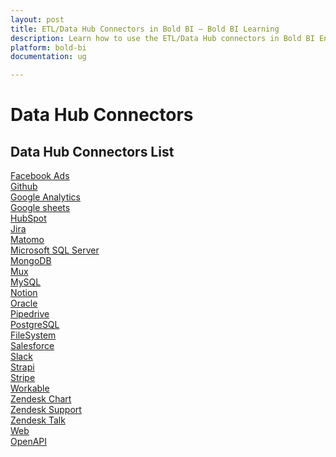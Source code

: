 ```yaml
---
layout: post
title: ETL/Data Hub Connectors in Bold BI – Bold BI Learning
description: Learn how to use the ETL/Data Hub connectors in Bold BI Enterprise Edition. Discover simple steps to integrate data smoothly and make the most of your analytics.
platform: bold-bi
documentation: ug

---
```


# Data Hub Connectors


## Data Hub Connectors List

[Facebook Ads](/working-with-data-sources/working-with-bold-data-hub/data-connectors/facebook-ads/)<br>
[Github](/working-with-data-sources/working-with-bold-data-hub/data-connectors/github/)<br>
[Google Analytics](/working-with-data-sources/working-with-bold-data-hub/data-connectors/google-analytics/)<br>
[Google sheets](/working-with-data-sources/working-with-bold-data-hub/data-connectors/google-sheets/)<br>
[HubSpot](/working-with-data-sources/working-with-bold-data-hub/data-connectors/hubspot/)<br>
[Jira](/working-with-data-sources/working-with-bold-data-hub/data-connectors/jira/)<br>
[Matomo](/working-with-data-sources/working-with-bold-data-hub/data-connectors/matomo/)<br>
[Microsoft SQL Server](/working-with-data-sources/working-with-bold-data-hub/data-connectors/microsoft-sql-server/)<br>
[MongoDB](/working-with-data-sources/working-with-bold-data-hub/data-connectors/mongodb/)<br>
[Mux](/working-with-data-sources/working-with-bold-data-hub/data-connectors/multiplexer/)<br>
[MySQL](/working-with-data-sources/working-with-bold-data-hub/data-connectors/mysql/)<br>
[Notion](/working-with-data-sources/working-with-bold-data-hub/data-connectors/notion/)<br>
[Oracle](/working-with-data-sources/working-with-bold-data-hub/data-connectors/oracle/)<br>
[Pipedrive](/working-with-data-sources/working-with-bold-data-hub/data-connectors/pipedrive/)<br>
[PostgreSQL](/working-with-data-sources/working-with-bold-data-hub/data-connectors/postgresql/)<br>
[FileSystem](/working-with-data-sources/working-with-bold-data-hub/data-connectors/file-system/)<br>
[Salesforce](/working-with-data-sources/working-with-bold-data-hub/data-connectors/salesforce/)<br>
[Slack](/working-with-data-sources/working-with-bold-data-hub/data-connectors/slack/)<br>
[Strapi](/working-with-data-sources/working-with-bold-data-hub/data-connectors/strapi/)<br>
[Stripe](/working-with-data-sources/working-with-bold-data-hub/data-connectors/strip/)<br>
[Workable](/working-with-data-sources/working-with-bold-data-hub/data-connectors/workable/)<br>
[Zendesk Chart](/working-with-data-sources/working-with-bold-data-hub/data-connectors/zendesk-chart/)<br>
[Zendesk Support](/working-with-data-sources/working-with-bold-data-hub/data-connectors/zendesk-support/)<br>
[Zendesk Talk](/working-with-data-sources/working-with-bold-data-hub/data-connectors/zendesk-talk/)<br>
[Web](/working-with-data-sources/working-with-bold-data-hub/data-connectors/web/)<br>
[OpenAPI](/working-with-data-sources/working-with-bold-data-hub/data-connectors/open-api/)
